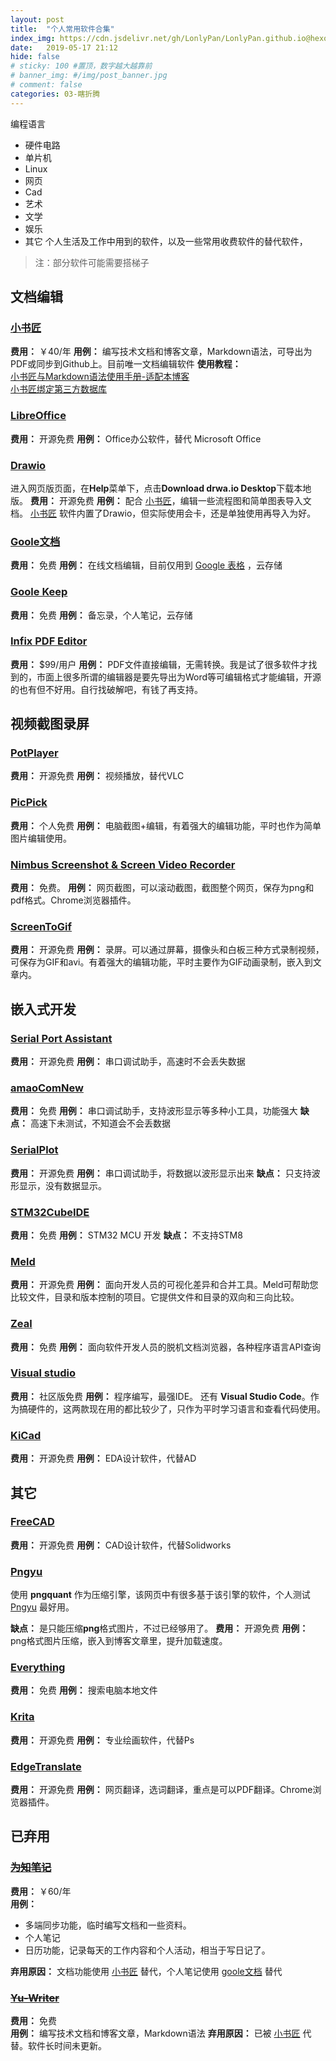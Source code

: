 ```yaml
---
layout: post
title:  "个人常用软件合集"
index_img: https://cdn.jsdelivr.net/gh/LonlyPan/LonlyPan.github.io@hexo_source/hexo_images/个人常用软件合集/常用软件.png
date:   2019-05-17 21:12
hide: false
# sticky: 100 #置顶，数字越大越靠前
# banner_img: #/img/post_banner.jpg
# comment: false
categories: 03-瞎折腾
---
```

编程语言
  * 硬件电路
  * 单片机
  * Linux
  * 网页
  * Cad
  * 艺术
  * 文学
  * 娱乐
  * 其它
个人生活及工作中用到的软件，以及一些常用收费软件的替代软件，
> 注：部分软件可能需要搭梯子

<!--more-->

## 文档编辑

### [小书匠](http://soft.xiaoshujiang.com/)
**费用：** ￥40/年
**用例：** 编写技术文档和博客文章，Markdown语法，可导出为PDF或同步到Github上。目前唯一文档编辑软件
**使用教程：**   
[小书匠与Markdown语法使用手册-适配本博客](https://lonlypan.com/archivers/小书匠与Markdown语法使用手册-适配本博客)  
[小书匠绑定第三方数据库](https://lonlypan.com/archivers/小书匠绑定第三方数据库)

### [LibreOffice](https://www.libreoffice.org/)
**费用：** 开源免费
**用例：** Office办公软件，替代 Microsoft Office


### [Drawio](https://www.draw.io/)

进入网页版页面，在**Help**菜单下，点击**Download drwa.io Desktop**下载本地版。
**费用：** 开源免费
**用例：** 配合 [小书匠](http://soft.xiaoshujiang.com/)，编辑一些流程图和简单图表导入文档。 [小书匠](http://soft.xiaoshujiang.com/) 软件内置了Drawio，但实际使用会卡，还是单独使用再导入为好。

### [Goole文档](https://docs.google.com/document/u/0/)

**费用：** 免费
**用例：** 在线文档编辑，目前仅用到 [Google 表格](https://docs.google.com/spreadsheets/u/0/) ，云存储

### [Goole Keep](https://docs.google.com/document/u/0/)
**费用：** 免费
**用例：** 备忘录，个人笔记，云存储

### [Infix PDF Editor](https://www.iceni.com/ru/infix.htm)

**费用：** $99/用户
**用例：** PDF文件直接编辑，无需转换。我是试了很多软件才找到的，市面上很多所谓的编辑器是要先导出为Word等可编辑格式才能编辑，开源的也有但不好用。自行找破解吧，有钱了再支持。

## 视频截图录屏

### [PotPlayer](https://potplayer.daum.net/)
**费用：** 开源免费
**用例：** 视频播放，替代VLC

### [PicPick](https://picpick.app/zh/)
 
**费用：** 个人免费
**用例：** 电脑截图+编辑，有着强大的编辑功能，平时也作为简单图片编辑使用。

### [Nimbus Screenshot & Screen Video Recorder](https://chrome.google.com/webstore/detail/nimbus-screenshot-screen/bpconcjcammlapcogcnnelfmaeghhagj/related?hl=en)
**费用：** 免费。
**用例：** 网页截图，可以滚动截图，截图整个网页，保存为png和pdf格式。Chrome浏览器插件。

### [ScreenToGif](https://www.screentogif.com/?l=zh_cn)
 
**费用：** 开源免费
**用例：** 录屏。可以通过屏幕，摄像头和白板三种方式录制视频，可保存为GIF和avi。有着强大的编辑功能，平时主要作为GIF动画录制，嵌入到文章内。


## 嵌入式开发

### [Serial Port Assistant](https://github.com/KangLin/SerialPortAssistant)

**费用：** 开源免费
**用例：**  串口调试助手，高速时不会丢失数据

### [amaoComNew](https://github.com/amaocom/amaoComNew)

**费用：** 免费
**用例：** 串口调试助手，支持波形显示等多种小工具，功能强大
**缺点：** 高速下未测试，不知道会不会丢数据

### [SerialPlot](https://hg.sr.ht/~hyozd/serialplot/)

**费用：** 开源免费
**用例：** 串口调试助手，将数据以波形显示出来
**缺点：** 只支持波形显示，没有数据显示。

### [STM32CubeIDE](https://www.st.com/en/development-tools/stm32cubeide.html)

**费用：** 免费
**用例：**  STM32 MCU 开发
**缺点：** 不支持STM8

### [Meld](https://meldmerge.org/)

**费用：** 开源免费
**用例：**  面向开发人员的可视化差异和合并工具。Meld可帮助您比较文件，目录和版本控制的项目。它提供文件和目录的双向和三向比较。

### [Zeal](https://zealdocs.org/)
 
**费用：** 免费
**用例：** 面向软件开发人员的脱机文档浏览器，各种程序语言API查询

 ### [Visual studio](https://visualstudio.microsoft.com/zh-hans/free-developer-offers/) 
 
**费用：** 社区版免费
**用例：** 程序编写，最强IDE。	还有 **Visual Studio Code**。作为搞硬件的，这两款现在用的都比较少了，只作为平时学习语言和查看代码使用。

### [KiCad](http://www.kicad-pcb.org/)

**费用：** 开源免费
**用例：** EDA设计软件，代替AD

## 其它

### [FreeCAD](https://www.freecadweb.org/)

**费用：** 开源免费
**用例：** CAD设计软件，代替Solidworks

### [Pngyu](https://pngquant.org/)

使用 **pngquant** 作为压缩引擎，该网页中有很多基于该引擎的软件，个人测试 [Pngyu](https://pngquant.org/) 最好用。  

**缺点：** 是只能压缩**png**格式图片，不过已经够用了。
**费用：** 开源免费
**用例：**  png格式图片压缩，嵌入到博客文章里，提升加载速度。

### [Everything](https://www.voidtools.com/zh-cn/)
 
**费用：** 免费
**用例：**  搜索电脑本地文件

### [Krita](https://krita.org/zh/)

**费用：** 开源免费
**用例：** 专业绘画软件，代替Ps

### [EdgeTranslate](https://github.com/EdgeTranslate/EdgeTranslate)

**费用：** 开源免费
**用例：** 网页翻译，选词翻译，重点是可以PDF翻译。Chrome浏览器插件。

## 已弃用
### ~~[为知笔记](https://www.wiz.cn/zh-cn)~~
 
**费用：** ￥60/年  
**用例：**
 - 多端同步功能，临时编写文档和一些资料。  
 - 个人笔记
 - 日历功能，记录每天的工作内容和个人活动，相当于写日记了。 
  
 **弃用原因：**  文档功能使用  [小书匠](http://soft.xiaoshujiang.com/)  替代，个人笔记使用 [goole文档](https://docs.google.com/document/u/0/) 替代


### ~~[Yu-Writer](https://ivarptr.github.io/yu-writer.site/)~~ 

**费用：** 免费  
**用例：** 编写技术文档和博客文章，Markdown语法
 **弃用原因：** 已被 [小书匠](http://soft.xiaoshujiang.com/)  代替。软件长时间未更新。










